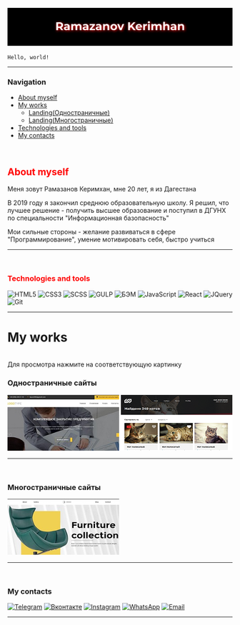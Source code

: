 ![Header](https://github.com/Kerimhan05/Kerimhan05/blob/master/assets/my__logo.png)
```
Hello, world!
```
---
### Navigation
* <a href="#about">About myself</a>
* <a href="#works">My works</a>
    + <a href="#landingsOnePage">Landing(Одностраничные)</a>
    + <a href="#landingsManyPage">Landing(Многостраничные)</a>
* <a href="#technologies">Technologies and tools</a>
* <a href="#contacts">My contacts</a>


<a name="about"></a>
<br>
## <span style="color:red">About myself</span>
<p>Меня зовут Рамазанов Керимхан, мне 20 лет, я из Дагестана</p>
<p>В 2019 году я закончил среднюю образовательную школу. Я решил, что лучшее решение - получить высшее образование и поступил в ДГУНХ по специальности "Информационная базопасность"</p>
<span>Мои сильные стороны - желание развиваться в сфере "Программирование", умение мотивировать себя, быстро учиться</span>

___


<a name="technologies"></a>
<br>
### <span style="color:red">Technologies and tools</span>

![HTML5](https://img.shields.io/badge/-HTML5-ffffff?style=for-the-badge&logo=html5)
![CSS3](https://img.shields.io/badge/-CSS3-fff?style=for-the-badge&logo=CSS3&logoColor=0000ff)
![SCSS](https://img.shields.io/badge/-SASS-ffffff?style=for-the-badge&logo=SASS&logoColor=ffc0c)
![GULP](https://img.shields.io/badge/-GULP-ffffff?style=for-the-badge&logo=GULP&logoColor=ff0000)
![БЭМ](https://img.shields.io/badge/-БЭМ-0000ff?style=for-the-badge&logo=&)
![JavaScript](https://img.shields.io/badge/-JavaScript-ffffff?style=for-the-badge&logo=JavaScript&logoColor=ffff00)
![React](https://img.shields.io/badge/-React-ffffff?style=for-the-badge&logo=React&logoColor=0000ff)
![JQuery](https://img.shields.io/badge/-JQuery-ffffff?style=for-the-badge&logo=JQuery&logoColor=0000ff)
![Git](https://img.shields.io/badge/-Github-ffffff?style=for-the-badge&logo=Git&logoColor=ff0000)
___

<a name="works"></a>












# My works<br>
<a name="landingsOnePage"></a><br>
<span>Для просмотра нажмите на соответствующую картинку</span>
### Одностраничные сайты
[![site](https://github.com/Kerimhan05/Kerimhan05/blob/master/assets/site1.jpg)](https://kerimhan05.github.io/.site/)
[![site](https://github.com/Kerimhan05/Kerimhan05/blob/master/assets/maket.png)](https://kerimhan05.github.io/CatShop/)

___
<a name="landingsManyPage"></a><br>
### Многостраничные сайты
[![site](https://github.com/Kerimhan05/Kerimhan05/blob/master/assets/site2.jpg)](https://kerimhan05.github.io/site2/)



---
<a name="contacts"></a>
<br>
### My contacts

[![Telegram](https://img.shields.io/badge/-Telegram-ffffff?style=for-the-badge&logo=Telegram&logoColor=0000ff)](https://tlgg.ru/ramazanov20)
[![Вконтакте](https://img.shields.io/badge/-Вконтакте-ffffff?style=for-the-badge&logo=Vk&logoColor=0000ff)](https://vk.com/kerimhan05)
[![Instagram](https://img.shields.io/badge/-Инстаграм-ffffff?style=for-the-badge&logo=Instagram)](https://www.instagram.com/ramazanov.kkk/)
[![WhatsApp](https://img.shields.io/badge/-WhatsApp-ffffff?style=for-the-badge&logo=WhatsApp)](https://wa.me/89995339823)
<a href="mailto:ramazanovkerimhan05@gmail.com">![Email](https://img.shields.io/badge/-Gmail-ffffff?style=for-the-badge&logo=gmail)</a>
___
<!-- <a href="tel:+79286722279;">![Телефон](https://img.shields.io/badge/-Телефон-ffffff?style=for-the-badge)</a> -->


